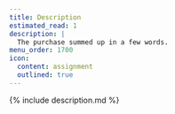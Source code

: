 ```yaml
---
title: Description
estimated_read: 1
description: |
  The purchase summed up in a few words.
menu_order: 1700
icon:
  content: assignment
  outlined: true
---
```



{% include description.md %}

